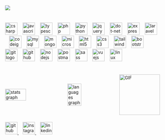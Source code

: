 <br clear="both">

<div align="left">
  <img src="https://profile-counter.glitch.me/alberthaciverdiyev1/count.svg?"  />
</div>

###

<br clear="both">

<div align="left">
  <img src="https://skillicons.dev/icons?i=cs" height="40" alt="csharp logo"  />
  <img width="9" />
  <img src="https://skillicons.dev/icons?i=js" height="40" alt="javascript logo"  />
  <img width="9" />
  <img src="https://skillicons.dev/icons?i=ts" height="40" alt="typescript logo"  />
  <img width="9" />
  <img src="https://skillicons.dev/icons?i=php" height="40" alt="php logo"  />
  <img width="9" />
  <img src="https://skillicons.dev/icons?i=py" height="40" alt="python logo"  />
  <img width="9" />
  <img src="https://skillicons.dev/icons?i=jquery" height="40" alt="jquery logo"  />
  <img width="9" />
  <img src="https://skillicons.dev/icons?i=dotnet" height="40" alt="dot-net logo"  />
  <img width="9" />
  <img src="https://skillicons.dev/icons?i=express" height="40" alt="express logo"  />
  <img width="9" />
  <img src="https://skillicons.dev/icons?i=laravel" height="40" alt="laravel logo"  />
  <img width="9" />
  <img src="https://cdn.simpleicons.org/codeigniter/EF4223" height="40" alt="codeigniter logo"  />
  <img width="9" />
  <img src="https://skillicons.dev/icons?i=mysql" height="40" alt="mysql logo"  />
  <img width="9" />
  <img src="https://skillicons.dev/icons?i=mongodb" height="40" alt="mongodb logo"  />
  <img width="9" />
  <img src="https://cdn.jsdelivr.net/gh/devicons/devicon/icons/microsoftsqlserver/microsoftsqlserver-plain.svg" height="40" alt="microsoftsqlserver logo"  />
  <img width="9" />
  <img src="https://skillicons.dev/icons?i=html" height="40" alt="html5 logo"  />
  <img width="9" />
  <img src="https://skillicons.dev/icons?i=css" height="40" alt="css3 logo"  />
  <img width="9" />
  <img src="https://skillicons.dev/icons?i=tailwind" height="40" alt="tailwindcss logo"  />
  <img width="9" />
  <img src="https://cdn.simpleicons.org/bootstrap/7952B3" height="40" alt="bootstrap logo"  />
  <img width="9" />
  <img src="https://skillicons.dev/icons?i=git" height="40" alt="git logo"  />
  <img width="9" />
  <img src="https://skillicons.dev/icons?i=github" height="40" alt="github logo"  />
  <img width="9" />
  <img src="https://skillicons.dev/icons?i=nodejs" height="40" alt="nodejs logo"  />
  <img width="9" />
  <img src="https://skillicons.dev/icons?i=postman" height="40" alt="postman logo"  />
  <img width="9" />
  <img src="https://skillicons.dev/icons?i=sass" height="40" alt="sass logo"  />
  <img width="9" />
  <img src="https://skillicons.dev/icons?i=vue" height="40" alt="vuejs logo"  />
  <img width="9" />
  <img src="https://skillicons.dev/icons?i=linux" height="40" alt="linux logo"  />
</div>

###

<br clear="both">
<div style="display: flex; justify-content: space-between; align-items: center;">
  <img src="https://github-readme-stats.vercel.app/api?username=alberthaciverdiyev1&hide_title=false&hide_rank=false&show_icons=true&include_all_commits=true&count_private=true&disable_animations=false&theme=dracula&locale=en&hide_border=false&order=1" alt="stats graph" style="width: 37%; margin-right: 10px;"/>
  <img width="9" />
  <img src="https://github-readme-stats.vercel.app/api/top-langs?username=alberthaciverdiyev1&locale=en&hide_title=false&layout=compact&card_width=320&langs_count=5&theme=dracula&hide_border=false&order=2" alt="languages graph" style="width: 30%; margin-right: 10px;"/>
  <img width="9" />
  <img height="132" src="https://media1.tenor.com/m/JIS_KDKKsgYAAAAd/guaton-computadora.gif" alt="GIF" style="margin-left: auto;"/>
</div>




###

<div align="left">
  <a href="https://github.com/ishahajiverdiyev" target="_blank">
  <img src="https://skillicons.dev/icons?i=github" height="40" alt="github logo"  />
  </a>
<img width="9" /> 
  <a href="https://www.linkedin.com/in/albert-haciverdiyev-983255259" target="_blank">  <img src="https://skillicons.dev/icons?i=instagram" height="40" alt="instagram logo"  />  </a>
<img width="9" />
    <a href="https://instagram.com/albert.apk" target="_blank">  <img src="https://skillicons.dev/icons?i=linkedin" height="40" alt="linkedin logo"  />  </a>
</div>

